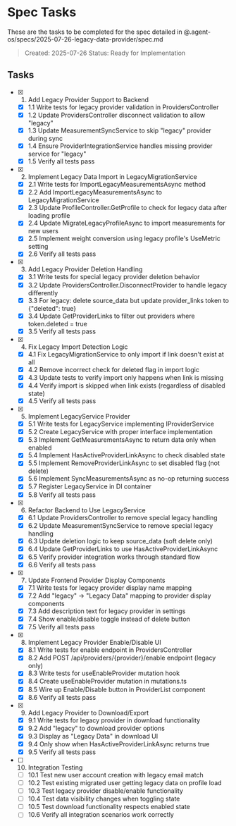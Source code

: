 # Spec Tasks

These are the tasks to be completed for the spec detailed in @.agent-os/specs/2025-07-26-legacy-data-provider/spec.md

> Created: 2025-07-26
> Status: Ready for Implementation

## Tasks

- [x] 1. Add Legacy Provider Support to Backend
  - [x] 1.1 Write tests for legacy provider validation in ProvidersController
  - [x] 1.2 Update ProvidersController disconnect validation to allow "legacy"
  - [x] 1.3 Update MeasurementSyncService to skip "legacy" provider during sync
  - [x] 1.4 Ensure ProviderIntegrationService handles missing provider service for "legacy"
  - [x] 1.5 Verify all tests pass

- [x] 2. Implement Legacy Data Import in LegacyMigrationService
  - [x] 2.1 Write tests for ImportLegacyMeasurementsAsync method
  - [x] 2.2 Add ImportLegacyMeasurementsAsync to LegacyMigrationService
  - [x] 2.3 Update ProfileController.GetProfile to check for legacy data after loading profile
  - [x] 2.4 Update MigrateLegacyProfileAsync to import measurements for new users
  - [x] 2.5 Implement weight conversion using legacy profile's UseMetric setting
  - [x] 2.6 Verify all tests pass

- [x] 3. Add Legacy Provider Deletion Handling
  - [x] 3.1 Write tests for special legacy provider deletion behavior
  - [x] 3.2 Update ProvidersController.DisconnectProvider to handle legacy differently
  - [x] 3.3 For legacy: delete source_data but update provider_links token to {"deleted": true}
  - [x] 3.4 Update GetProviderLinks to filter out providers where token.deleted = true
  - [x] 3.5 Verify all tests pass

- [x] 4. Fix Legacy Import Detection Logic
  - [x] 4.1 Fix LegacyMigrationService to only import if link doesn't exist at all
  - [x] 4.2 Remove incorrect check for deleted flag in import logic
  - [x] 4.3 Update tests to verify import only happens when link is missing
  - [x] 4.4 Verify import is skipped when link exists (regardless of disabled state)
  - [x] 4.5 Verify all tests pass

- [x] 5. Implement LegacyService Provider
  - [x] 5.1 Write tests for LegacyService implementing IProviderService
  - [x] 5.2 Create LegacyService with proper interface implementation
  - [x] 5.3 Implement GetMeasurementsAsync to return data only when enabled
  - [x] 5.4 Implement HasActiveProviderLinkAsync to check disabled state
  - [x] 5.5 Implement RemoveProviderLinkAsync to set disabled flag (not delete)
  - [x] 5.6 Implement SyncMeasurementsAsync as no-op returning success
  - [x] 5.7 Register LegacyService in DI container
  - [x] 5.8 Verify all tests pass

- [x] 6. Refactor Backend to Use LegacyService
  - [x] 6.1 Update ProvidersController to remove special legacy handling
  - [x] 6.2 Update MeasurementSyncService to remove special legacy handling
  - [x] 6.3 Update deletion logic to keep source_data (soft delete only)
  - [x] 6.4 Update GetProviderLinks to use HasActiveProviderLinkAsync
  - [x] 6.5 Verify provider integration works through standard flow
  - [x] 6.6 Verify all tests pass

- [x] 7. Update Frontend Provider Display Components
  - [x] 7.1 Write tests for legacy provider display name mapping
  - [x] 7.2 Add "legacy" → "Legacy Data" mapping to provider display components
  - [x] 7.3 Add description text for legacy provider in settings
  - [x] 7.4 Show enable/disable toggle instead of delete button
  - [x] 7.5 Verify all tests pass

- [x] 8. Implement Legacy Provider Enable/Disable UI
  - [x] 8.1 Write tests for enable endpoint in ProvidersController
  - [x] 8.2 Add POST /api/providers/{provider}/enable endpoint (legacy only)
  - [x] 8.3 Write tests for useEnableProvider mutation hook
  - [x] 8.4 Create useEnableProvider mutation in mutations.ts
  - [x] 8.5 Wire up Enable/Disable button in ProviderList component
  - [x] 8.6 Verify all tests pass

- [x] 9. Add Legacy Provider to Download/Export
  - [x] 9.1 Write tests for legacy provider in download functionality
  - [x] 9.2 Add "legacy" to download provider options
  - [x] 9.3 Display as "Legacy Data" in download UI
  - [x] 9.4 Only show when HasActiveProviderLinkAsync returns true
  - [x] 9.5 Verify all tests pass

- [ ] 10. Integration Testing
  - [ ] 10.1 Test new user account creation with legacy email match
  - [ ] 10.2 Test existing migrated user getting legacy data on profile load
  - [ ] 10.3 Test legacy provider disable/enable functionality
  - [ ] 10.4 Test data visibility changes when toggling state
  - [ ] 10.5 Test download functionality respects enabled state
  - [ ] 10.6 Verify all integration scenarios work correctly